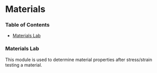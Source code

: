 # Materials

### Table of Contents
* [Materials Lab](#materials-lab)

### Materials Lab

This module is used to determine material properties after stress/strain testing a material.
